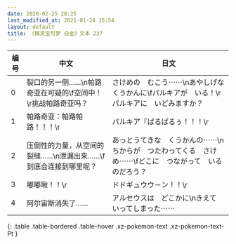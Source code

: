 ```yaml
---
date: 2020-02-25 20:25
last_modified_at: 2021-01-24 15:54
layout: default
title: 《精灵宝可梦 白金》文本 237
---
```

| 编号 | 中文 | 日文 |
| ---- | ---- | ---- |
| 0 | 裂口的另一侧……\n帕路奇亚在可疑的\f空间中！\r挑战帕路奇亚吗？ | さけめの　むこう⋯⋯\nあやしげな　くうかんに\fパルキアが　いる！\rパルキアに　いどみますか？ |
| 1 | 帕路奇亚：帕路帕路！！！\r | パルキア『ぱるぱるぅ！！！\r |
| 2 | 压倒性的力量，从空间的裂缝……\n泄漏出来……\f到底会连接到哪里呢？ | あっとうてきな　くうかんの⋯⋯\nちからが　つたわってくる　さけめ⋯⋯\fどこに　つながって　いるのだろう？ |
| 3 | 嘟嘟啾！！\r | ドドギュウウ－ン！！\r |
| 4 | 阿尔宙斯消失了…… | アルセウスは　どこかに\nきえて　いってしまった⋯⋯ |
{: .table .table-bordered .table-hover .xz-pokemon-text .xz-pokemon-text-Pt }